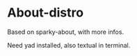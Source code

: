 # About-distro
Based on sparky-about, with more infos.

Need yad installed, also textual in terminal.

